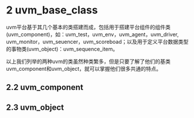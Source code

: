 # 2 uvm_base_class

uvm平台基于其几个基本的类搭建而成，包括用于搭建平台组件的组件类(uvm_component)，如：uvm_test，uvm_env，uvm_agent，uvm_driver, uvm_monitor，uvm_seuencer，uvm_scoreboad；以及用于定义平台数据类型的事物类(uvm_object)：uvm_sequence_item。

以上我们列举的两种uvm的类虽然种类繁多，但是只要了解了他们的基类uvm_component和uvm_object，就可以掌握他们很多共通的特点。

## 2.2 uvm_component     



## 2.3 uvm_object    



